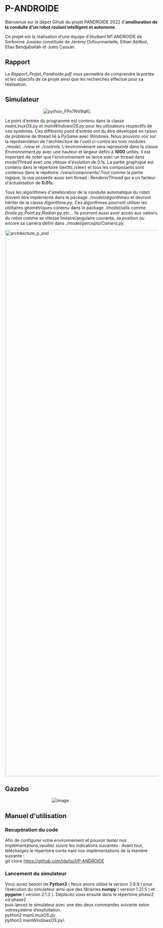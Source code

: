 # P-ANDROIDE

Bienvenue sur le dépot Gihub du projet PANDROIDE 2022 d'**amélioration de la conduite d'un robot roulant intelligent et autonome**.

Ce projet est la réalisation d'une équipe d'étudiant M1 ANDROIDE de Sorbonne Jussieu constituée de Jérémy Dufourmantelle, Ethan Abitbol, Elias Bendjaballah et Jules Cassan.

## Rapport 
Le *Rapport_Projet_Pandroide.pdf* vous permettra de comprendre la portée et les objectifs de ce projet ainsi que les recherches effectué pour sa réalisation.

## Simulateur 

&emsp;&emsp;&emsp;&emsp;&emsp;&emsp;&emsp;&emsp;&emsp;![python_FPn7NV9qKL](https://user-images.githubusercontent.com/74248238/169619259-38e7b22e-337a-481b-b0d7-cf908df58c14.gif)


Le point d'entrée du programme est contenu dans la classe *mainLinuxOS.py* et *mainWindowsOS.py* pour les utilisateurs respectifs de ces systèmes. Ces différents point d'entrée ont du être développé en raison de problème de thread lié à PyGame avec Windows. Nous pouvons voir sur la représentation de l'architecture de l'outil ci-contre les trois modules *./model*, *./view* et *./controls*.
L'environnement sera représenté dans la classe *Environnement.py* avec une hauteur et largeur défini à **1000** unités. Il est important de noter que l'environnement se lance avec un thread dans *modelThread* avec une vitesse d'évolution de $0.1$s. La partie graphique est contenu dans le répertoire \texttt{./view} et tous les composants sont contenus dans le répétoire *./view/components/*.Tout comme la partie logique, la vue possède aussi son thread : *RendererThread* qui a un facteur d'actualisation de **0.01**s.

Tous les algorithmes d'amélioration de la conduite automatique du robot doivent être implémenté dans le package *./model/algorithmes* et devront hériter de la classe *Algorithme.py*. Ces algorithmes pourront utiliser les utilitaires géométriques contenu dans le package *./model/utils* comme *Droite.py*,*Point.py*,*Radian.py*,etc... Ils pourront aussi avoir accès aux valeurs du robot comme sa vitesse linéaire/angulaire courante, sa position ou encore sa caméra défini dans *./model/percepts/Camera.py*.

<img width="1797" alt="architecture_p_and" src="https://user-images.githubusercontent.com/74248238/169619212-18d4c70c-dd60-4771-8cbe-ee76eb75501f.png">

## Gazebo

&emsp;&emsp;&emsp;&emsp;&emsp;&emsp;&emsp;&emsp;&emsp;&emsp;&emsp;![image](https://user-images.githubusercontent.com/74248238/169619420-77f63bc5-be1a-4e3b-941a-1c2645d0e3c7.png)

## Manuel d'utilisation

### Recupération du code
Afin de configurer votre environnement et pouvoir tester nos implémentations,veuillez suivre les indications suivantes : Avant tout, téléchargez le répertoire conte
nant nos implémentations de la manière suivante :\
git clone https://github.com/jdufou1/P-ANDROIDE

### Lancement du simulateur

Vous aurez besoin de **Python3** ( Nous avons utilisé la version 3.9.9 ) pour l’exécution du simulateur ainsi que des librairies **numpy** ( version 1.21.5 ) et **pygame** (
version 2.1.2 ). Déplacez vous ensuite dans le répertoire *phase2* \
cd phase2\
puis lancez le simulateur avec une des deux commandes suivante selon votresystème d’exploitation. \
python3 mainLinuxOS.py\
python3 mainWindowsOS.py\
